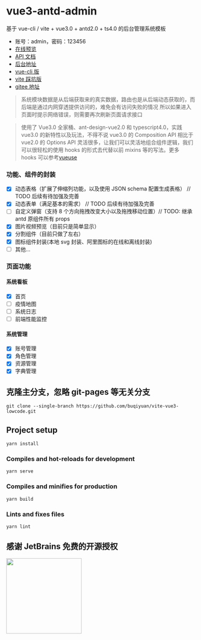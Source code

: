 # vue3-antd-admin

基于 vue-cli / vite + vue3.0 + antd2.0 + ts4.0 的后台管理系统模板

- 账号：admin，密码：123456
- [在线预览](http://buqiyuan.gitee.io/vue3-antd-admin/)
- [API 文档](http://29135jo738.zicp.vip/api/v1/docs/)
- [后台地址](https://github.com/buqiyuan/nestjs-mysql-api)
- [vue-cli 版](https://github.com/buqiyuan/vue3-antd-admin)
- [vite 踩坑版](https://github.com/buqiyuan/vite-vue3-admin)
- [gitee 地址](https://gitee.com/buqiyuan/vite-vue3-admin)

> 系统模块数据是从后端获取来的真实数据，路由也是从后端动态获取的，而后端是通过内网穿透提供访问的，难免会有访问失败的情况
> 所以如果进入页面时提示网络错误，则需要再次刷新页面请求接口

> 使用了 Vue3.0 全家桶、ant-design-vue2.0 和 typescript4.0，实践 vue3.0 的新特性以及玩法，不得不说 vue3.0 的 Composition API 相比于 vue2.0 的 Options API
> 灵活很多，让我们可以灵活地组合组件逻辑，我们可以很轻松的使用 hooks 的形式去代替以前 mixins 等的写法。更多 hooks 可以参考[vueuse](https://vueuse.org/functions.html)

### 功能、组件的封装

- [x] 动态表格（扩展了伸缩列功能，以及使用 JSON schema 配置生成表格） // TODO 后续有待加强及完善
- [x] 动态表单（满足基本的需求） // TODO 后续有待加强及完善
- [ ] 自定义弹窗（支持 8 个方向拖拽改变大小以及拖拽移动位置）// TODO: 继承 antd 原组件所有 props
- [x] 图片视频预览（目前只是简单显示）
- [x] 分割组件（目前只做了左右）
- [x] 图标组件封装(本地 svg 封装、阿里图标的在线和离线封装)
- [ ] 其他...

### 页面功能

#### 系统看板

- [x] 首页
- [ ] 疫情地图
- [ ] 系统日志
- [ ] 前端性能监控

#### 系统管理

- [x] 账号管理
- [x] 角色管理
- [x] 资源管理
- [x] 字典管理

## 克隆主分支，忽略 git-pages 等无关分支

```shell
git clone --single-branch https://github.com/buqiyuan/vite-vue3-lowcode.git
```

## Project setup

```
yarn install
```

### Compiles and hot-reloads for development

```
yarn serve
```

### Compiles and minifies for production

```
yarn build
```

### Lints and fixes files

```
yarn lint
```

## 感谢 JetBrains 免费的开源授权

<a href="https://www.jetbrains.com/?from=Mybatis-PageHelper" target="_blank">
<img src="https://user-images.githubusercontent.com/1787798/69898077-4f4e3d00-138f-11ea-81f9-96fb7c49da89.png" height="200"/></a>
